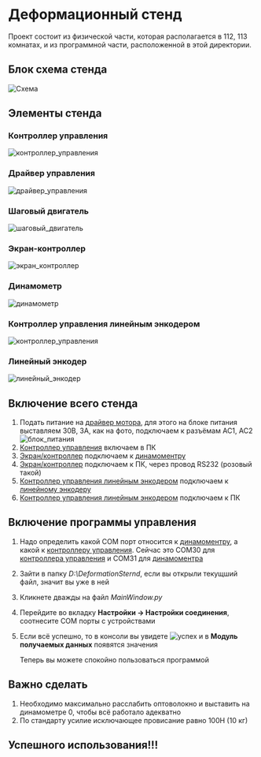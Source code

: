 # Деформационный стенд

Проект состоит из физической части, которая располагается в 112, 113 комнатах, и из программной части, расположенной в этой директории.

## Блок схема стенда

![Схема](./images/Схема.svg)

## Элементы стенда

### Контроллер управления

![контроллер_управления](./images/microcontroller.jpg)

### Драйвер управления

![драйвер_управления](./images/driver_motor.jpg)

### Шаговый двигатель

![шаговый_двигатель](./images/stepper_motor.jpg)

### Экран-контроллер

![экран_контроллер](./images/dyno_controller.jpg)

### Динамометр

![динамометр](./images/dynomometr.jpg)

### Контроллер управления линейным энкодером

![контроллер_управления](./images/linear_controller.jpg)

### Линейный энкодер

![линейный_энкодер](./images/linear_encoder.jpg)

## Включение всего стенда

1. Подать питание на [драйвер мотора](#драйвер-управления), для этого на блоке питания выставляем 30В, 3А, как на фото, подключаем к разъёмам AC1, AC2
![блок_питания](./images/power_supply_unit.jpg)
2. [Контроллер управления](#контроллер-управления) включаем в ПК
3. [Экран/контроллер](#экран-контроллер) подключаем к [динамоментру](#динамометр)
4. [Экран/контроллер](#экран-контроллер) подключаем к ПК, через провод RS232 (розовый такой)
5. [Контроллер управления линейным энкодером](#контроллер-управления-линейным-энкодером) подключаем к [линейному энкодеру](#линейный-энкодер)
5. [Контроллер управления линейным энкодером](#контроллер-управления-линейным-энкодером) подключаем к ПК

## Включение программы управления

1. Надо определить какой COM порт относится к [динамоментру](#динамометр), а какой к [контроллеру управления](#контроллер-управления). Сейчас это COM30 для [контроллера управления](#контроллер-управления) и COM31 для [динамоментра](#динамометр)
2. Зайти в папку *D:\DeformationSternd*, если вы открыли текущший файл, значит вы уже в ней
3. Кликнете дважды на файл *MainWindow.py*
4. Перейдите во вкладку **Настройки -> Настройки соединения**, соотнесите COM порты с устройствами
5. Если всё успешно, то в консоли вы увидете ![успех](./images/success_connect.jpg) и в **Модуль получаемых данных** появятся значения

    Теперь вы можете спокойно пользоваться программой

## Важно сделать

1. Необходимо максимально расслабить оптоволокно и выставить на динамометре 0, чтобы всё работало адекватно
2. По стандарту усилие исключающее провисание равно 100Н (10 кг)

## Успешного использования!!!